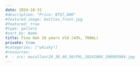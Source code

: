```yaml
---
date: 2024-10-31
#description: "Price: NT$7,000"
#featured_image: bottles_front.jpg
#featured: true
#type: gallery
#sort_by: Name
title: Fine Oak 18 years old (43%, 700mL)
private: true
#categories: ["whisky"]
#resources:
#  - src: macallan/20_30_40_50/PXL_20241004_100905984.jpg
---
```

